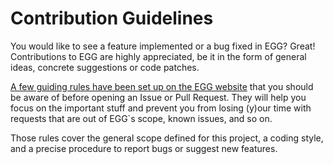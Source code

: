 # Contribution Guidelines

You would like to see a feature implemented or a bug fixed in EGG? Great!  Contributions to EGG are highly appreciated, be it in the form of general ideas, concrete suggestions or code patches.

[A few guiding rules have been set up on the EGG website](https://github.com/mczvc827/EGG2D/blob/main/contributing.md) that you should be aware of before opening an Issue or Pull Request. They will help you focus on the important stuff and prevent you from losing (y)our time with requests that are out of EGG`s scope, known issues, and so on.

Those rules cover the general scope defined for this project, a coding style, and a precise procedure to report bugs or suggest new features.
